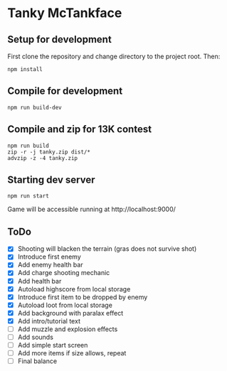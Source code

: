 # Tanky McTankface

## Setup for development

First clone the repository and change directory to the project root.
Then:
```
npm install
```

## Compile for development

```
npm run build-dev
```

## Compile and zip for 13K contest

```
npm run build
zip -r -j tanky.zip dist/*
advzip -z -4 tanky.zip
```

## Starting dev server

```
npm run start
```

Game will be accessible running at http://localhost:9000/

## ToDo

- [x] Shooting will blacken the terrain (gras does not survive shot)
- [x] Introduce first enemy
- [x] Add enemy health bar
- [x] Add charge shooting mechanic
- [x] Add health bar
- [x] Autoload highscore from local storage
- [x] Introduce first item to be dropped by enemy
- [x] Autoload loot from local storage
- [x] Add background with paralax effect
- [x] Add intro/tutorial text
- [ ] Add muzzle and explosion effects
- [ ] Add sounds
- [ ] Add simple start screen
- [ ] Add more items if size allows, repeat
- [ ] Final balance

